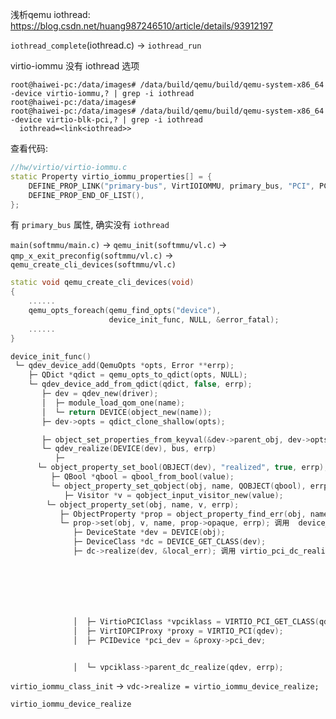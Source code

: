 
浅析qemu iothread: https://blog.csdn.net/huang987246510/article/details/93912197


`iothread_complete`(iothread.c) -> `iothread_run`


virtio-iommu 没有 iothread 选项

```
root@haiwei-pc:/data/images# /data/build/qemu/build/qemu-system-x86_64 -device virtio-iommu,? | grep -i iothread
root@haiwei-pc:/data/images#
root@haiwei-pc:/data/images# /data/build/qemu/build/qemu-system-x86_64 -device virtio-blk-pci,? | grep -i iothread
  iothread=<link<iothread>>
```

查看代码:

```cpp
//hw/virtio/virtio-iommu.c
static Property virtio_iommu_properties[] = {
    DEFINE_PROP_LINK("primary-bus", VirtIOIOMMU, primary_bus, "PCI", PCIBus *),
    DEFINE_PROP_END_OF_LIST(),
};
```

有 `primary_bus` 属性, 确实没有 `iothread`

`main(softmmu/main.c)` -> `qemu_init(softmmu/vl.c)` -> `qmp_x_exit_preconfig(softmmu/vl.c)` -> `qemu_create_cli_devices(softmmu/vl.c)`

```cpp
static void qemu_create_cli_devices(void)
{
    ......
    qemu_opts_foreach(qemu_find_opts("device"),
                      device_init_func, NULL, &error_fatal);
    ......
}
```

```cpp
device_init_func()
 └─ qdev_device_add(QemuOpts *opts, Error **errp);
    ├─ QDict *qdict = qemu_opts_to_qdict(opts, NULL);
    └─ qdev_device_add_from_qdict(qdict, false, errp);
       ├─ dev = qdev_new(driver);
       │  ├─ module_load_qom_one(name);
       │  └─ return DEVICE(object_new(name));
       ├─ dev->opts = qdict_clone_shallow(opts);

       ├─ object_set_properties_from_keyval(&dev->parent_obj, dev->opts, from_json,
       └─ qdev_realize(DEVICE(dev), bus, errp)
          ├─ 
	  └─ object_property_set_bool(OBJECT(dev), "realized", true, errp);
	     ├─ QBool *qbool = qbool_from_bool(value);
	     └─ object_property_set_qobject(obj, name, QOBJECT(qbool), errp);
	        ├─ Visitor *v = qobject_input_visitor_new(value);
		└─ object_property_set(obj, name, v, errp);
		   ├─ ObjectProperty *prop = object_property_find_err(obj, name, errp);
		   └─ prop->set(obj, v, name, prop->opaque, errp); 调用  device_set_realized
		      ├─ DeviceState *dev = DEVICE(obj);
		      ├─ DeviceClass *dc = DEVICE_GET_CLASS(dev);
		      ├─ dc->realize(dev, &local_err); 调用 virtio_pci_dc_realize







		      │  ├─ VirtioPCIClass *vpciklass = VIRTIO_PCI_GET_CLASS(qdev);
		      │  ├─ VirtIOPCIProxy *proxy = VIRTIO_PCI(qdev);
		      │  ├─ PCIDevice *pci_dev = &proxy->pci_dev;


		      │  └─ vpciklass->parent_dc_realize(qdev, errp);


```




`virtio_iommu_class_init` -> `vdc->realize = virtio_iommu_device_realize;`

`virtio_iommu_device_realize` 









